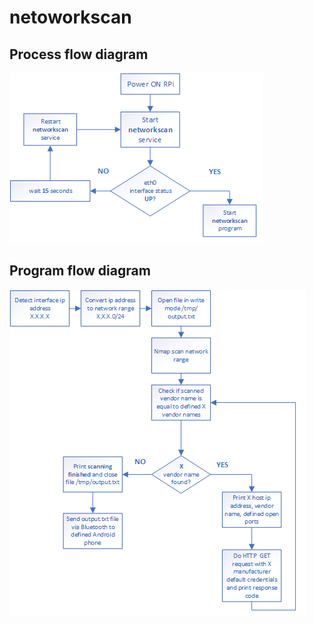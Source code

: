 # netoworkscan
## Process flow diagram
![Process flow diagram](process_flow_diagram.png)
## Program flow diagram
![Program flow diagram](program_flow_diagram.png)